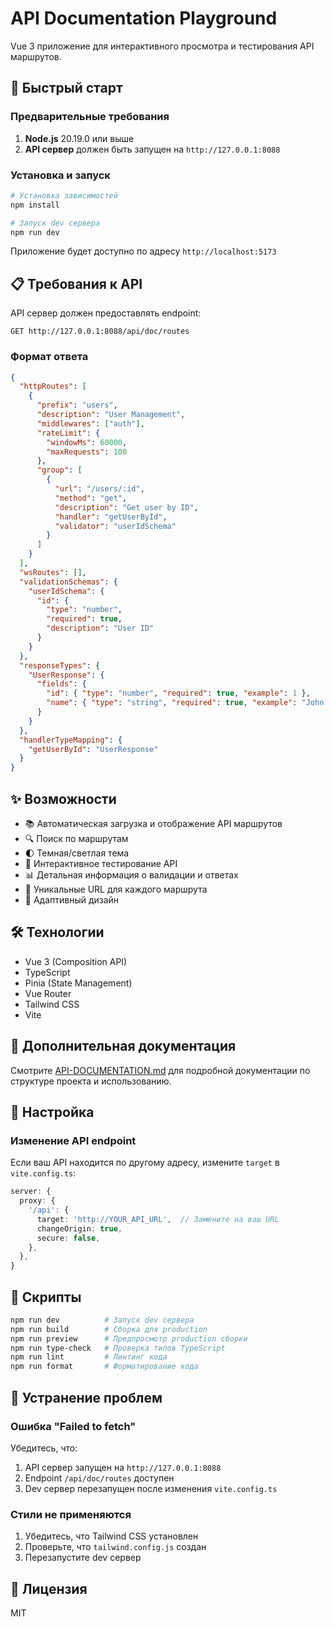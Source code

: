 # API Documentation Playground

Vue 3 приложение для интерактивного просмотра и тестирования API маршрутов.

## 🚀 Быстрый старт

### Предварительные требования

1. **Node.js** 20.19.0 или выше
2. **API сервер** должен быть запущен на `http://127.0.0.1:8088`

### Установка и запуск

```bash
# Установка зависимостей
npm install

# Запуск dev сервера
npm run dev
```

Приложение будет доступно по адресу `http://localhost:5173`

## 📋 Требования к API

API сервер должен предоставлять endpoint:

```
GET http://127.0.0.1:8088/api/doc/routes
```

### Формат ответа

```json
{
  "httpRoutes": [
    {
      "prefix": "users",
      "description": "User Management",
      "middlewares": ["auth"],
      "rateLimit": {
        "windowMs": 60000,
        "maxRequests": 100
      },
      "group": [
        {
          "url": "/users/:id",
          "method": "get",
          "description": "Get user by ID",
          "handler": "getUserById",
          "validator": "userIdSchema"
        }
      ]
    }
  ],
  "wsRoutes": [],
  "validationSchemas": {
    "userIdSchema": {
      "id": {
        "type": "number",
        "required": true,
        "description": "User ID"
      }
    }
  },
  "responseTypes": {
    "UserResponse": {
      "fields": {
        "id": { "type": "number", "required": true, "example": 1 },
        "name": { "type": "string", "required": true, "example": "John Doe" }
      }
    }
  },
  "handlerTypeMapping": {
    "getUserById": "UserResponse"
  }
}
```

## ✨ Возможности

- 📚 Автоматическая загрузка и отображение API маршрутов
- 🔍 Поиск по маршрутам
- 🌓 Темная/светлая тема
- 🧪 Интерактивное тестирование API
- 📊 Детальная информация о валидации и ответах
- 🔗 Уникальные URL для каждого маршрута
- 📱 Адаптивный дизайн

## 🛠️ Технологии

- Vue 3 (Composition API)
- TypeScript
- Pinia (State Management)
- Vue Router
- Tailwind CSS
- Vite

## 📖 Дополнительная документация

Смотрите [API-DOCUMENTATION.md](./API-DOCUMENTATION.md) для подробной документации по структуре проекта и использованию.

## 🔧 Настройка

### Изменение API endpoint

Если ваш API находится по другому адресу, измените `target` в `vite.config.ts`:

```typescript
server: {
  proxy: {
    '/api': {
      target: 'http://YOUR_API_URL',  // Замените на ваш URL
      changeOrigin: true,
      secure: false,
    },
  },
}
```

## 📝 Скрипты

```bash
npm run dev          # Запуск dev сервера
npm run build        # Сборка для production
npm run preview      # Предпросмотр production сборки
npm run type-check   # Проверка типов TypeScript
npm run lint         # Линтинг кода
npm run format       # Форматирование кода
```

## 🐛 Устранение проблем

### Ошибка "Failed to fetch"

Убедитесь, что:

1. API сервер запущен на `http://127.0.0.1:8088`
2. Endpoint `/api/doc/routes` доступен
3. Dev сервер перезапущен после изменения `vite.config.ts`

### Стили не применяются

1. Убедитесь, что Tailwind CSS установлен
2. Проверьте, что `tailwind.config.js` создан
3. Перезапустите dev сервер

## 📄 Лицензия

MIT
